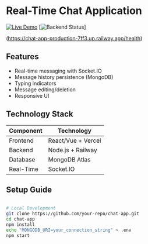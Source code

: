 # Real-Time Chat Application

[![Live Demo](https://img.shields.io/badge/demo-live-brightgreen)](https://chat-app-production-7ff3.up.railway.app)
[![Backend Status](https://img.shields.io/endpoint?url=https://chat-app-production-7ff3.up.railway.app/health)]

(https://chat-app-production-7ff3.up.railway.app/health)

## Features
- Real-time messaging with Socket.IO
- Message history persistence (MongoDB)
- Typing indicators
- Message editing/deletion
- Responsive UI

## Technology Stack

| Component      | Technology               |
|----------------|--------------------------|
| Frontend       | React/Vue + Vercel       |
| Backend        | Node.js + Railway        |
| Database       | MongoDB Atlas            |
| Real-Time      | Socket.IO                |

## Setup Guide
```bash

# Local Development
git clone https://github.com/your-repo/chat-app.git
cd chat-app
npm install
echo "MONGODB_URI=your_connection_string" > .env
npm start